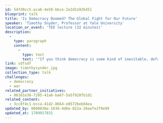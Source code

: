 ```yaml
---
id: 54fd9cc5-aca6-4e50-bbce-2e2d2a926451
blueprint: talk
title: 'Is Democracy Doomed? The Global Fight for Our Future'
speaker: 'Timothy Snyder, Professor at Yale University'
location_or_event: 'TED lecture (32 minutes)'
description:
  -
    type: paragraph
    content:
      -
        type: text
        text: '"If you think democracy is some kind of inevitable, default setting for the world, then you aren''t going to have it for very long," says historian and author Timothy Snyder. From World War I to the Russian invasion of Ukraine, Snyder dives into the structures that uplift and tear down political systems, offering a historical perspective on the current state of democracy around the world as well as the patterns of thought that lead to tyranny. He discusses a new approach to democracy that could help create and protect a future of freedom.'
link: sdfsdf
image: timothysynder.jpg
collection_type: talk
challenges:
  - democracy
  - war
related_partner_initiatives:
  - 86161e36-7285-41a6-ba67-5a5f928fb1d1
related_content:
  - 3cc8f4c1-bcca-4142-8664-e0572beb84ea
updated_by: 0800036e-1638-4d6e-822a-26aefe2f9e99
updated_at: 1709917831
---
```

